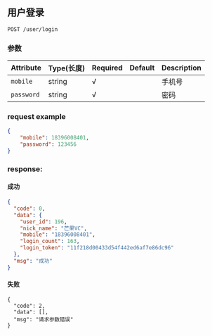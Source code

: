 ## 用户登录

```
POST /user/login
```
### 参数
| Attribute | Type(长度) | Required | Default | Description |
| ---------- | --- | -------- | ---- | ----------- |
| `mobile` | string | √ | |手机号|
| `password` | string | √ | |密码|

### request example
```json
{
    "mobile": 18396008401,
    "password": 123456
}
```

### response:
#### 成功
```json
{
  "code": 0,
  "data": {
    "user_id": 196,
    "nick_name": "芒果VC",
    "mobile": "18396008401",
    "login_count": 163,
    "login_token": "11f218d00433d54f442ed6af7e86dc96"
  },
  "msg": "成功"
}
```
#### 失败
```
{
  "code": 2,
  "data": [],
  "msg": "请求参数错误"
}
```
